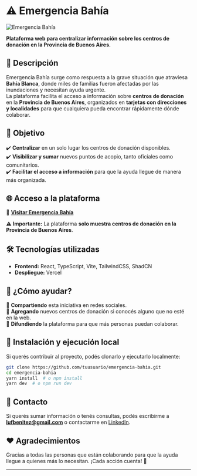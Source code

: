 # ⚠️ Emergencia Bahía

![Emergencia Bahía](https://i.imgur.com/91brBIx.png)

**Plataforma web para centralizar información sobre los centros de donación en la Provincia de Buenos Aires.**

## 📌 Descripción

Emergencia Bahía surge como respuesta a la grave situación que atraviesa **Bahía Blanca**, donde miles de familias fueron afectadas por las inundaciones y necesitan ayuda urgente.  
La plataforma facilita el acceso a información sobre **centros de donación** en la **Provincia de Buenos Aires**, organizados en **tarjetas con direcciones y localidades** para que cualquiera pueda encontrar rápidamente dónde colaborar.

## 🎯 Objetivo

✔️ **Centralizar** en un solo lugar los centros de donación disponibles.  
✔️ **Visibilizar y sumar** nuevos puntos de acopio, tanto oficiales como comunitarios.  
✔️ **Facilitar el acceso a información** para que la ayuda llegue de manera más organizada.  

## 🌐 Acceso a la plataforma

🔗 **[Visitar Emergencia Bahía](https://emergenciabahia.xyz)**  

⚠️ **Importante:** La plataforma **solo muestra centros de donación en la Provincia de Buenos Aires**.

## 🛠️ Tecnologías utilizadas

- **Frontend:** React, TypeScript, Vite, TailwindCSS, ShadCN  
- **Despliegue:** Vercel  

## 🤝 ¿Cómo ayudar?

📢 **Compartiendo** esta iniciativa en redes sociales.  
📍 **Agregando** nuevos centros de donación si conocés alguno que no esté en la web.  
🔄 **Difundiendo** la plataforma para que más personas puedan colaborar.  

## 🚀 Instalación y ejecución local

Si querés contribuir al proyecto, podés clonarlo y ejecutarlo localmente:

```bash
git clone https://github.com/tuusuario/emergencia-bahia.git
cd emergencia-bahia
yarn install  # o npm install
yarn dev  # o npm run dev
```

## 📩 Contacto

Si querés sumar información o tenés consultas, podés escribirme a **[lufbenitez@gmail.com](mailto:lufbenitez@gmail.com)** o contactarme en [LinkedIn](https://www.linkedin.com/in/frontbeard/).

## ❤️ Agradecimientos

Gracias a todas las personas que están colaborando para que la ayuda llegue a quienes más lo necesitan. ¡Cada acción cuenta! 🙌  

---
